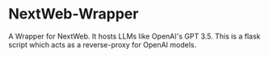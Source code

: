 # NextWeb-Wrapper
A Wrapper for NextWeb. It hosts LLMs like OpenAI's GPT 3.5. This is a flask script which acts as a reverse-proxy for OpenAI models.
